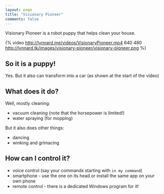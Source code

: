 ```yaml
---
layout: page
title: "Visionary Pioneer"
comments: false
---
```


Visionary Pioneer is a robot puppy that helps clean your house.

{% video http://lynnard.me/videos/VisionaryPioneer.mp4 640 480 http://lynnard.tk/images/visionary-pioneer/visionary-pioneer.png %}

## So it is a puppy!

Yes. But it also can transform into a car (as shown at the start of the video)

## What does it do?

Well, mostly cleaning:

* vacuum cleaning (note that the horsepower is limited!) 
* water spraying (for mopping)

But it also does other things:

* dancing
* winking and grimacing

## How can I control it?

* voice control (say your commands starting with `in my command`)
* smartphone - use the one on its head or install the same app on your own phone
* remote control - there is a dedicated Windows program for it!
